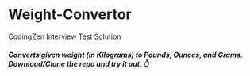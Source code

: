 # Weight-Convertor
CodingZen Interview Test Solution

##### Converts given weight (in Kilograms) to Pounds, Ounces, and Grams. Download/Clone the repo and try it out. 👆
